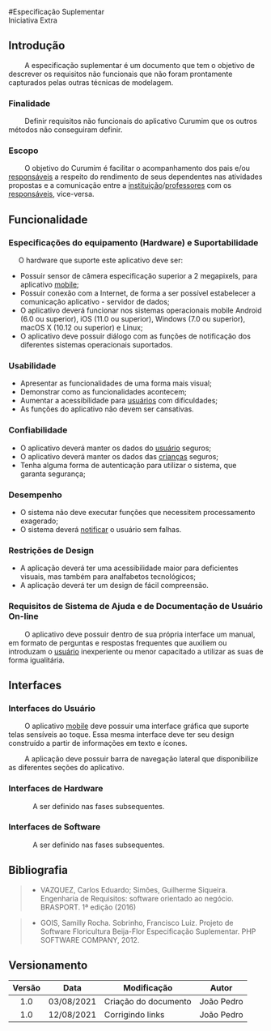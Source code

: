 #Especificação Suplementar <br> <span class="rotulo-extra">Iniciativa Extra</span>

## Introdução

&emsp;&emsp;
A especificação suplementar é um documento que tem o objetivo de descrever os requisitos não funcionais que não foram prontamente capturados pelas outras técnicas de modelagem.

### Finalidade

&emsp;&emsp;
Definir requisitos não funcionais do aplicativo Curumim que os outros métodos não conseguiram definir.

### Escopo

&emsp;&emsp;
O objetivo do Curumim é facilitar o acompanhamento dos pais e/ou [responsáveis](../lexicos/#lexico-responsavel) a respeito do rendimento de seus dependentes nas atividades propostas e a comunicação entre a [instituição](../lexicos/#lexico-instituicao)/[professores](../lexicos/#lexico-professor) com os [responsáveis](../lexicos/#lexico-responsavel), vice-versa.

## Funcionalidade

### Especificações do equipamento (Hardware) e Suportabilidade

<p style="text-indent: 20px; text-align: justify">
O hardware que suporte este aplicativo deve ser: </p>
</p>

- Possuir sensor de câmera especificação superior a 2 megapixels, para aplicativo [mobile](../lexicos/#lexico-mobile);
- Possuir conexão com a Internet, de forma a ser possível estabelecer a comunicação aplicativo - servidor de dados;
- O aplicativo deverá funcionar nos sistemas operacionais mobile Android (6.0 ou superior), iOS (11.0 ou superior), Windows (7.0 ou superior), macOS X (10.12 ou superior) e Linux;
- O aplicativo deve possuir diálogo com as funções de notificação dos diferentes sistemas operacionais suportados.

### Usabilidade

- Apresentar as funcionalidades de uma forma mais visual;
- Demonstrar como as funcionalidades acontecem;
- Aumentar a acessibilidade para [usuários](../lexicos/#lexico-usuario) com dificuldades;
- As funções do aplicativo não devem ser cansativas.

### Confiabilidade

- O aplicativo deverá manter os dados do [usuário](../lexicos/#lexico-usuario) seguros;
- O aplicativo deverá manter os dados das [crianças](../lexicos/#lexico-crianca) seguros;
- Tenha alguma forma de autenticação para utilizar o sistema, que garanta segurança;

### Desempenho

- O sistema não deve executar funções que necessitem processamento exagerado;
- O sistema deverá [notificar](../lexicos/#lexico-notificar) o usuário sem falhas.

### Restrições de Design

- A aplicação deverá ter uma acessibilidade maior para deficientes visuais, mas também para analfabetos tecnológicos;
- A aplicação deverá ter um design de fácil compreensão.

### Requisitos de Sistema de Ajuda e de Documentação de Usuário On-line

&emsp;&emsp;
O aplicativo deve possuir dentro de sua própria interface um manual, em formato de perguntas e respostas frequentes que auxiliem ou introduzam o [usuário](../lexicos/#lexico-usuario) inexperiente ou menor capacitado a utilizar as suas de forma igualitária.


## Interfaces

### Interfaces do Usuário

&emsp;&emsp;
O aplicativo [mobile](../lexicos/#lexico-mobile) deve possuir uma interface gráfica que suporte telas sensíveis ao toque. Essa mesma interface deve ter seu design construído a partir de informações em texto e ícones.

&emsp;&emsp;
A aplicação deve possuir barra de navegação lateral que disponibilize as diferentes seções do aplicativo.

### Interfaces de Hardware

<p style="text-indent: 20px; text-align: justify">
&emsp;&emsp;A ser definido nas fases subsequentes.
</p>


### Interfaces de Software

<p style="text-indent: 20px; text-align: justify">
&emsp;&emsp;A ser definido nas fases subsequentes.
</p>

## Bibliografia

> - VAZQUEZ, Carlos Eduardo; Simões, Guilherme Siqueira. Engenharia de Requisitos: software orientado ao negócio. BRASPORT. 1ª edição (2016)

> - GOIS, Samilly Rocha. Sobrinho, Francisco Luiz. Projeto de Software Floricultura Beija-Flor Especificação Suplementar. PHP SOFTWARE COMPANY, 2012.

## Versionamento
| Versão | Data | Modificação | Autor |
|:-:|--|--|--|
|1.0|03/08/2021| Criação do documento | João Pedro |
|1.0|12/08/2021| Corrigindo links | João Pedro |
